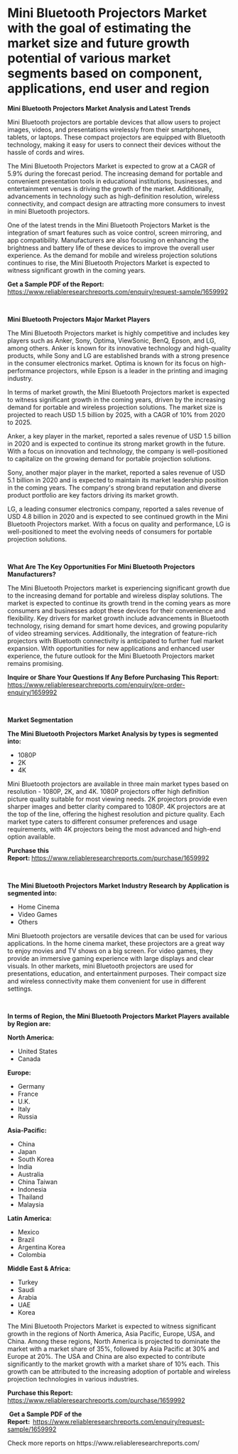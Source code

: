 <p><h1>Mini Bluetooth Projectors Market with the goal of estimating the market size and future growth potential of various market segments based on component, applications, end user and region</h1></p><p><strong>Mini Bluetooth Projectors Market Analysis and Latest Trends</strong></p>
<p><p>Mini Bluetooth projectors are portable devices that allow users to project images, videos, and presentations wirelessly from their smartphones, tablets, or laptops. These compact projectors are equipped with Bluetooth technology, making it easy for users to connect their devices without the hassle of cords and wires.</p><p>The Mini Bluetooth Projectors Market is expected to grow at a CAGR of 5.9% during the forecast period. The increasing demand for portable and convenient presentation tools in educational institutions, businesses, and entertainment venues is driving the growth of the market. Additionally, advancements in technology such as high-definition resolution, wireless connectivity, and compact design are attracting more consumers to invest in mini Bluetooth projectors.</p><p>One of the latest trends in the Mini Bluetooth Projectors Market is the integration of smart features such as voice control, screen mirroring, and app compatibility. Manufacturers are also focusing on enhancing the brightness and battery life of these devices to improve the overall user experience. As the demand for mobile and wireless projection solutions continues to rise, the Mini Bluetooth Projectors Market is expected to witness significant growth in the coming years.</p></p>
<p><strong>Get a Sample PDF of the Report:&nbsp;</strong> <a href="https://www.reliableresearchreports.com/enquiry/request-sample/1659992">https://www.reliableresearchreports.com/enquiry/request-sample/1659992</a></p>
<p>&nbsp;</p>
<p><strong>Mini Bluetooth Projectors Major Market Players</strong></p>
<p><p>The Mini Bluetooth Projectors market is highly competitive and includes key players such as Anker, Sony, Optima, ViewSonic, BenQ, Epson, and LG, among others. Anker is known for its innovative technology and high-quality products, while Sony and LG are established brands with a strong presence in the consumer electronics market. Optima is known for its focus on high-performance projectors, while Epson is a leader in the printing and imaging industry.</p><p>In terms of market growth, the Mini Bluetooth Projectors market is expected to witness significant growth in the coming years, driven by the increasing demand for portable and wireless projection solutions. The market size is projected to reach USD 1.5 billion by 2025, with a CAGR of 10% from 2020 to 2025.</p><p>Anker, a key player in the market, reported a sales revenue of USD 1.5 billion in 2020 and is expected to continue its strong market growth in the future. With a focus on innovation and technology, the company is well-positioned to capitalize on the growing demand for portable projection solutions.</p><p>Sony, another major player in the market, reported a sales revenue of USD 5.1 billion in 2020 and is expected to maintain its market leadership position in the coming years. The company's strong brand reputation and diverse product portfolio are key factors driving its market growth.</p><p>LG, a leading consumer electronics company, reported a sales revenue of USD 4.8 billion in 2020 and is expected to see continued growth in the Mini Bluetooth Projectors market. With a focus on quality and performance, LG is well-positioned to meet the evolving needs of consumers for portable projection solutions.</p></p>
<p>&nbsp;</p>
<p><strong>What Are The Key Opportunities For Mini Bluetooth Projectors Manufacturers?</strong></p>
<p><p>The Mini Bluetooth Projectors market is experiencing significant growth due to the increasing demand for portable and wireless display solutions. The market is expected to continue its growth trend in the coming years as more consumers and businesses adopt these devices for their convenience and flexibility. Key drivers for market growth include advancements in Bluetooth technology, rising demand for smart home devices, and growing popularity of video streaming services. Additionally, the integration of feature-rich projectors with Bluetooth connectivity is anticipated to further fuel market expansion. With opportunities for new applications and enhanced user experience, the future outlook for the Mini Bluetooth Projectors market remains promising.</p></p>
<p><strong>Inquire or Share Your Questions If Any Before Purchasing This Report:</strong> <a href="https://www.reliableresearchreports.com/enquiry/pre-order-enquiry/1659992">https://www.reliableresearchreports.com/enquiry/pre-order-enquiry/1659992</a></p>
<p>&nbsp;</p>
<p><strong>Market Segmentation</strong></p>
<p><strong>The Mini Bluetooth Projectors Market Analysis by types is segmented into:</strong></p>
<p><ul><li>1080P</li><li>2K</li><li>4K</li></ul></p>
<p><p>Mini Bluetooth projectors are available in three main market types based on resolution - 1080P, 2K, and 4K. 1080P projectors offer high definition picture quality suitable for most viewing needs. 2K projectors provide even sharper images and better clarity compared to 1080P. 4K projectors are at the top of the line, offering the highest resolution and picture quality. Each market type caters to different consumer preferences and usage requirements, with 4K projectors being the most advanced and high-end option available.</p></p>
<p><strong>Purchase this Report:&nbsp;</strong><a href="https://www.reliableresearchreports.com/purchase/1659992">https://www.reliableresearchreports.com/purchase/1659992</a></p>
<p>&nbsp;</p>
<p><strong>The Mini Bluetooth Projectors Market Industry Research by Application is segmented into:</strong></p>
<p><ul><li>Home Cinema</li><li>Video Games</li><li>Others</li></ul></p>
<p><p>Mini Bluetooth projectors are versatile devices that can be used for various applications. In the home cinema market, these projectors are a great way to enjoy movies and TV shows on a big screen. For video games, they provide an immersive gaming experience with large displays and clear visuals. In other markets, mini Bluetooth projectors are used for presentations, education, and entertainment purposes. Their compact size and wireless connectivity make them convenient for use in different settings.</p></p>
<p>&nbsp;</p>
<p><strong>In terms of Region, the Mini Bluetooth Projectors Market Players available by Region are:</strong></p>
<p>
    <p> <strong> North America: </strong>
        <ul>
            <li>United States</li>
            <li>Canada</li>
        </ul>
        </p> 
    <p> <strong> Europe: </strong>
        <ul>
            <li>Germany</li>
            <li>France</li>
            <li>U.K.</li>
            <li>Italy</li>
            <li>Russia</li>
        </ul>
        </p> 
    <p> <strong> Asia-Pacific: </strong>
        <ul>
            <li>China</li>
            <li>Japan</li>
            <li>South Korea</li>
            <li>India</li>
            <li>Australia</li>
            <li>China Taiwan</li>
            <li>Indonesia</li>
            <li>Thailand</li>
            <li>Malaysia</li>
        </ul>
        </p> 
    <p> <strong> Latin America: </strong>
        <ul>
            <li>Mexico</li>
            <li>Brazil</li>
            <li>Argentina Korea</li>
            <li>Colombia</li>
        </ul>
        </p> 
    <p> <strong> Middle East & Africa: </strong>
        <ul>
            <li>Turkey</li>
            <li>Saudi</li>
            <li>Arabia</li>
            <li>UAE</li>
            <li>Korea</li>
        </ul>
    </p>
    </p>
<p><p>The Mini Bluetooth Projectors Market is expected to witness significant growth in the regions of North America, Asia Pacific, Europe, USA, and China. Among these regions, North America is projected to dominate the market with a market share of 35%, followed by Asia Pacific at 30% and Europe at 20%. The USA and China are also expected to contribute significantly to the market growth with a market share of 10% each. This growth can be attributed to the increasing adoption of portable and wireless projection technologies in various industries.</p></p>
<p><strong>Purchase this Report: </strong><a href="https://www.reliableresearchreports.com/purchase/1659992">https://www.reliableresearchreports.com/purchase/1659992</a></p>
<p>&nbsp;<strong>Get a Sample PDF of the Report:&nbsp;&nbsp;</strong><a href="https://www.reliableresearchreports.com/enquiry/request-sample/1659992">https://www.reliableresearchreports.com/enquiry/request-sample/1659992</a></p>
<p><strong></strong></p>
<p>Check more reports on https://www.reliableresearchreports.com/</p>